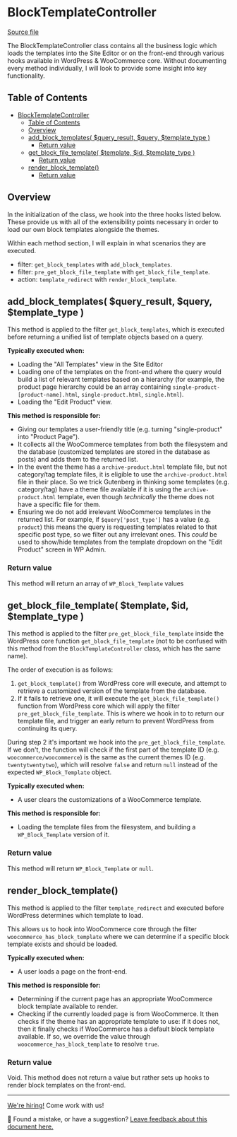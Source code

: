 # BlockTemplateController

[Source file](https://github.com/woocommerce/woocommerce-gutenberg-products-block/blob/trunk/src/BlockTemplatesController.php)

The BlockTemplateController class contains all the business logic which loads the templates into the Site Editor or on the front-end through various hooks available in WordPress & WooCommerce core. Without documenting every method individually, I will look to provide some insight into key functionality.

## Table of Contents

- [BlockTemplateController](#blocktemplatecontroller)
  - [Table of Contents](#table-of-contents)
  - [Overview](#overview)
  - [add_block_templates( $query_result, $query, \$template_type )](#add_block_templates-query_result-query-template_type-)
    - [Return value](#return-value)
  - [get_block_file_template( $template, $id, \$template_type )](#get_block_file_template-template-id-template_type-)
    - [Return value](#return-value-1)
  - [render_block_template()](#render_block_template)
    - [Return value](#return-value-2)

## Overview

In the initialization of the class, we hook into the three hooks listed below. These provide us with all of the extensibility points necessary in order to load our own block templates alongside the themes.

Within each method section, I will explain in what scenarios they are executed.

-   filter: `get_block_templates` with `add_block_templates`.
-   filter: `pre_get_block_file_template` with `get_block_file_template`.
-   action: `template_redirect` with `render_block_template`.

## add_block_templates( $query_result, $query, \$template_type )

This method is applied to the filter `get_block_templates`, which is executed before returning a unified list of template objects based on a query.

**Typically executed when:**

-   Loading the "All Templates" view in the Site Editor
-   Loading one of the templates on the front-end where the query would build a list of relevant templates based on a hierarchy (for example, the product page hierarchy could be an array containing `single-product-[product-name].html`, `single-product.html`, `single.html`).
-   Loading the "Edit Product" view.

**This method is responsible for:**

-   Giving our templates a user-friendly title (e.g. turning "single-product" into "Product Page").
-   It collects all the WooCommerce templates from both the filesystem and the database (customized templates are stored in the database as posts) and adds them to the returned list.
-   In the event the theme has a `archive-product.html` template file, but not category/tag template files, it is eligible to use the `archive-product.html` file in their place. So we trick Gutenberg in thinking some templates (e.g. category/tag) have a theme file available if it is using the `archive-product.html` template, even though _technically_ the theme does not have a specific file for them.
-   Ensuring we do not add irrelevant WooCommerce templates in the returned list. For example, if `$query['post_type']` has a value (e.g. `product`) this means the query is requesting templates related to that specific post type, so we filter out any irrelevant ones. This _could_ be used to show/hide templates from the template dropdown on the "Edit Product" screen in WP Admin.

### Return value

This method will return an array of `WP_Block_Template` values

## get_block_file_template( $template, $id, \$template_type )

This method is applied to the filter `pre_get_block_file_template` inside the WordPress core function `get_block_file_template` (not to be confused with this method from the `BlockTemplateController` class, which has the same name).

The order of execution is as follows:

1. `get_block_template()` from WordPress core will execute, and attempt to retrieve a customized version of the template from the database.
2. If it fails to retrieve one, it will execute the `get_block_file_template()` function from WordPress core which will apply the filter `pre_get_block_file_template`. This is where we hook in to to return our template file, and trigger an early return to prevent WordPress from continuing its query.

During step 2 it's important we hook into the `pre_get_block_file_template`. If we don't, the function will check if the first part of the template ID (e.g. `woocommerce/woocommerce`) is the same as the current themes ID (e.g. `twentytwentytwo`), which will resolve `false` and return `null` instead of the expected `WP_Block_Template` object.

**Typically executed when:**

-   A user clears the customizations of a WooCommerce template.

**This method is responsible for:**

-   Loading the template files from the filesystem, and building a `WP_Block_Template` version of it.

### Return value

This method will return `WP_Block_Template` or `null`.

## render_block_template()

This method is applied to the filter `template_redirect` and executed before WordPress determines which template to load.

This allows us to hook into WooCommerce core through the filter `woocommerce_has_block_template` where we can determine if a specific block template exists and should be loaded.

**Typically executed when:**

-   A user loads a page on the front-end.

**This method is responsible for:**

-   Determining if the current page has an appropriate WooCommerce block template available to render.
-   Checking if the currently loaded page is from WooCommerce. It then checks if the theme has an appropriate template to use: if it does not, then it finally checks if WooCommerce has a default block template available. If so, we override the value through `woocommerce_has_block_template` to resolve `true`.

### Return value

Void. This method does not return a value but rather sets up hooks to render block templates on the front-end.

<!-- FEEDBACK -->

---

[We're hiring!](https://woocommerce.com/careers/) Come work with us!

🐞 Found a mistake, or have a suggestion? [Leave feedback about this document here.](https://github.com/woocommerce/woocommerce-gutenberg-products-block/issues/new?assignees=&labels=type%3A+documentation&template=--doc-feedback.md&title=Feedback%20on%20./docs/templates/block-template-controller.md)

<!-- /FEEDBACK -->

